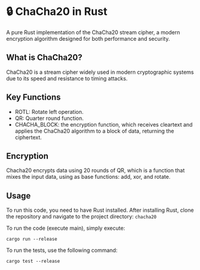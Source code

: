 # 🔒 ChaCha20 in Rust

A pure Rust implementation of the ChaCha20 stream cipher, a modern encryption algorithm designed for both performance and security.

## What is ChaCha20?

ChaCha20 is a stream cipher widely used in modern cryptographic systems due to its speed and resistance to timing attacks.

## Key Functions

- ROTL: Rotate left operation.
- QR: Quarter round function.
- CHACHA_BLOCK: the encryption function, which receives cleartext and applies the ChaCha20 algorithm to a block of data, returning the ciphertext.

## Encryption

Chacha20 encrypts data using 20 rounds of QR, which is a function that mixes the input data, using as base functions: add, xor, and rotate.

## Usage

To run this code, you need to have Rust installed.
After installing Rust, clone the repository and navigate to the project directory:
```chacha20```

To run the code (execute main), simply execute:

```cargo run --release```

To run the tests, use the following command:

```cargo test --release```
